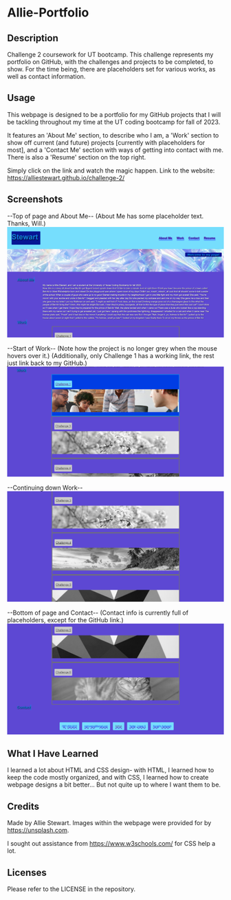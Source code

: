 # Allie-Portfolio

## Description
Challenge 2 coursework for UT bootcamp. This challenge represents
my portfolio on GitHub, with the challenges and projects to be 
completed, to show. For the time being, there are placeholders
set for various works, as well as contact information.

## Usage
This webpage is designed to be a portfolio for my 
GitHub projects that I will be tackling throughout my
time at the UT coding bootcamp for fall of 2023.

It features an 'About Me' section, to describe who I am,
a 'Work' section to show off current (and future) projects
[currently with placeholders for most], and a 'Contact Me'
section with ways of getting into contact with me. There is 
also a 'Resume' section on the top right.

Simply click on the link and watch the magic happen.
Link to the website: https://alliestewart.github.io/challenge-2/

## Screenshots
--Top of page and About Me--
(About Me has some placeholder text. Thanks, Will.)
![Alt text](assets/Screen1.png)

--Start of Work--
(Note how the project is no longer grey when the mouse hovers over it.)
(Additionally, only Challenge 1 has a working link, the rest just link back to my GitHub.)
![Alt text](assets/Screen2.png)

--Continuing down Work--
![Alt text](assets/Screen3.png)

--Bottom of page and Contact--
(Contact info is currently full of placeholders, except for the GitHub link.)
![Alt text](assets/Screen4.png)

## What I Have Learned
I learned a lot about HTML and CSS design- with HTML, I learned how to 
keep the code mostly organized, and with CSS, I learned how to create
webpage designs a bit better... But not quite up to where I want them to be.

## Credits
Made by Allie Stewart. 
Images within the webpage were provided for by https://unsplash.com.

I sought out assistance from https://www.w3schools.com/ for CSS help a lot.

## Licenses
Please refer to the LICENSE in the repository.
